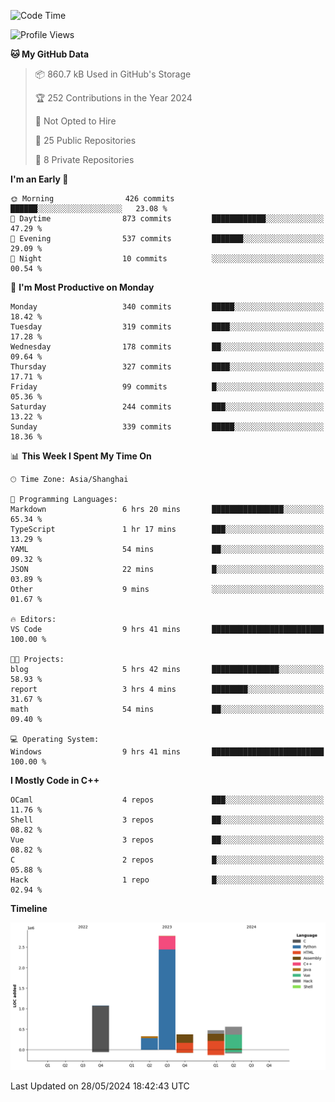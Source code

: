 <!--
**Salvely/Salvely** is a ✨ _special_ ✨ repository because its `README.md` (this file) appears on your GitHub profile.

Here are some ideas to get you started:

- 🔭 I’m currently working on ...
- 🌱 I’m currently learning ...
- 👯 I’m looking to collaborate on ...
- 🤔 I’m looking for help with ...
- 💬 Ask me about ...
- 📫 How to reach me: ...
- 😄 Pronouns: ...
- ⚡ Fun fact: ...
-->

<!--START_SECTION:waka-->
![Code Time](http://img.shields.io/badge/Code%20Time-827%20hrs%2028%20mins-blue)

![Profile Views](http://img.shields.io/badge/Profile%20Views-125-blue)

**🐱 My GitHub Data** 

> 📦 860.7 kB Used in GitHub's Storage 
 > 
> 🏆 252 Contributions in the Year 2024
 > 
> 🚫 Not Opted to Hire
 > 
> 📜 25 Public Repositories 
 > 
> 🔑 8 Private Repositories 
 > 
**I'm an Early 🐤** 

```text
🌞 Morning                426 commits         ██████░░░░░░░░░░░░░░░░░░░   23.08 % 
🌆 Daytime                873 commits         ████████████░░░░░░░░░░░░░   47.29 % 
🌃 Evening                537 commits         ███████░░░░░░░░░░░░░░░░░░   29.09 % 
🌙 Night                  10 commits          ░░░░░░░░░░░░░░░░░░░░░░░░░   00.54 % 
```
📅 **I'm Most Productive on Monday** 

```text
Monday                   340 commits         █████░░░░░░░░░░░░░░░░░░░░   18.42 % 
Tuesday                  319 commits         ████░░░░░░░░░░░░░░░░░░░░░   17.28 % 
Wednesday                178 commits         ██░░░░░░░░░░░░░░░░░░░░░░░   09.64 % 
Thursday                 327 commits         ████░░░░░░░░░░░░░░░░░░░░░   17.71 % 
Friday                   99 commits          █░░░░░░░░░░░░░░░░░░░░░░░░   05.36 % 
Saturday                 244 commits         ███░░░░░░░░░░░░░░░░░░░░░░   13.22 % 
Sunday                   339 commits         █████░░░░░░░░░░░░░░░░░░░░   18.36 % 
```


📊 **This Week I Spent My Time On** 

```text
🕑︎ Time Zone: Asia/Shanghai

💬 Programming Languages: 
Markdown                 6 hrs 20 mins       ████████████████░░░░░░░░░   65.34 % 
TypeScript               1 hr 17 mins        ███░░░░░░░░░░░░░░░░░░░░░░   13.29 % 
YAML                     54 mins             ██░░░░░░░░░░░░░░░░░░░░░░░   09.32 % 
JSON                     22 mins             █░░░░░░░░░░░░░░░░░░░░░░░░   03.89 % 
Other                    9 mins              ░░░░░░░░░░░░░░░░░░░░░░░░░   01.67 % 

🔥 Editors: 
VS Code                  9 hrs 41 mins       █████████████████████████   100.00 % 

🐱‍💻 Projects: 
blog                     5 hrs 42 mins       ███████████████░░░░░░░░░░   58.93 % 
report                   3 hrs 4 mins        ████████░░░░░░░░░░░░░░░░░   31.67 % 
math                     54 mins             ██░░░░░░░░░░░░░░░░░░░░░░░   09.40 % 

💻 Operating System: 
Windows                  9 hrs 41 mins       █████████████████████████   100.00 % 
```

**I Mostly Code in C++** 

```text
OCaml                    4 repos             ███░░░░░░░░░░░░░░░░░░░░░░   11.76 % 
Shell                    3 repos             ██░░░░░░░░░░░░░░░░░░░░░░░   08.82 % 
Vue                      3 repos             ██░░░░░░░░░░░░░░░░░░░░░░░   08.82 % 
C                        2 repos             █░░░░░░░░░░░░░░░░░░░░░░░░   05.88 % 
Hack                     1 repo              █░░░░░░░░░░░░░░░░░░░░░░░░   02.94 % 
```



**Timeline**

![Lines of Code chart](https://raw.githubusercontent.com/Salvely/Salvely/main/assets/bar_graph.png)


 Last Updated on 28/05/2024 18:42:43 UTC
<!--END_SECTION:waka-->
<!-- ### [![Typing SVG](https://readme-typing-svg.demolab.com?font=JetBrains+Mono&size=22&pause=1000&width=435&height=70&lines=Hi!+I'm+Wen+Gao.+Nice+to+see+you!)](https://git.io/typing-svg)

[![Salvely's GitHub stats](https://github-readme-stats.vercel.app/api?username=Salvely&count_private=true&show_icons=true&theme=buefy&include_all_commits=true)](https://github.com/anuraghazr/github-readme-stats)
[![Top Langs](https://github-readme-stats.vercel.app/api/top-langs/?username=Salvely)](https://github.com/anuraghazr/github-readme-stats)


![Leetcode Stats](https://leetcard.jacoblin.cool/Salvely?theme=wtf&font=Kameron&ext=activity&show_rank=true)

![](https://komarev.com/ghpvc/?username=Salvely)
-->
